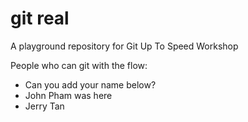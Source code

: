 # git real
A playground repository for Git Up To Speed Workshop

People who can git with the flow:

* Can you add your name below?
* John Pham was here
* Jerry Tan


